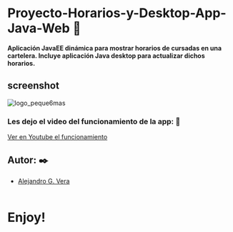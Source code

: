 # Proyecto-Horarios-y-Desktop-App-Java-Web 🚀
__Aplicación JavaEE dinámica para mostrar horarios de cursadas en una cartelera. Incluye aplicación Java desktop para actualizar dichos horarios.__

## screenshot
![logo_peque6mas](https://user-images.githubusercontent.com/10841467/64068619-eed52580-cc10-11e9-8858-767145fdf513.jpg)

### Les dejo el video del funcionamiento de la app: 🔧
[Ver en Youtube el funcionamiento](https://www.youtube.com/watch?v=HsLbfApxirA)

## Autor: ✒️
* [Alejandro G. Vera](https://linkedin.com/in/alejandro-gonzalo-vera/)
<br/></br>
# Enjoy!
